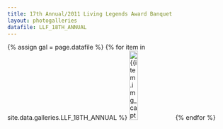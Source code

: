 ```yaml
---
title: 17th Annual/2011 Living Legends Award Banquet
layout: photogalleries
datafile: LLF_18TH_ANNUAL
---
```


<div class="am-container" id="am-container">
  {% assign gal = page.datafile %}
  <span id="whatgal" style="display:none;">{{gal}}</span>
  {% for item in site.data.galleries.LLF_18TH_ANNUAL %}
<a target="_blank" data-lightbox="18th_annual" href="https://s3-us-west-1.amazonaws.com/llf-photogalleries/{{gal}}{{item.img_path}}"><img width="20%" src="https://s3-us-west-1.amazonaws.com/llf-photogalleries/{{gal}}{{item.img_path}}" title="{{item.img_caption}}"></a>
{% endfor %}
</div>
